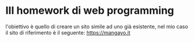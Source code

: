 # III homework di web programming

l'obiettivo è quello di creare un sito simile ad uno già esistente, nel mio caso il sito di riferimento è il seguente: https://mangayo.it
